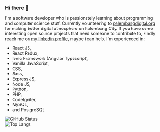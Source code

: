 ### Hi there 👋

I'm a software developer who is passionately learning about programming and computer science stuff. Currently volunteering to [palembangdigital.org](https://palembangdigital.org) for making better digital atmosphere on Palembang City. If you have some interesting open source projects that need someone to contribute to, kindly reach me on [my linkedin profile](https://www.linkedin.com/in/azhary-arliansyah), maybe i can help. I'm experienced in: 
- React JS, 
- React Redux, 
- Ionic Framework (Angular Typescript), 
- Vanilla JavaScript, 
- CSS, 
- Sass, 
- Express JS, 
- Node JS, 
- Python, 
- PHP, 
- CodeIgniter, 
- MySQL, 
- and PostgreSQL 

![GitHub Status](https://github-readme-stats.vercel.app/api?username=azhry&&show_icons=true&&theme=merko)
<br/>
![Top Langs](https://github-readme-stats.vercel.app/api/top-langs/?username=azhry&&layout=compact&&theme=merko)

<!--
**azhry/azhry** is a ✨ _special_ ✨ repository because its `README.md` (this file) appears on your GitHub profile.

Here are some ideas to get you started:

- 🔭 I’m currently working on ...
- 🌱 I’m currently learning ...
- 👯 I’m looking to collaborate on ...
- 🤔 I’m looking for help with ...
- 💬 Ask me about ...
- 📫 How to reach me: ...
- 😄 Pronouns: ...
- ⚡ Fun fact: ...
-->
